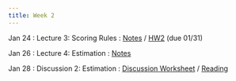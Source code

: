 ```yaml
---
title: Week 2
---
```


Jan 24
: Lecture 3: Scoring Rules 
   : [Notes](https://forecasting.quarto.pub/book/scoring-rules.html)  / [HW2](/assets/hw2/hw2.pdf) (due 01/31)

Jan 26
: Lecture 4: Estimation
    : [Notes](https://forecasting.quarto.pub/book/estimation.html) 

Jan 28
: Discussion 2: Estimation
    :  [Discussion Worksheet](https://docs.google.com/document/d/126_yWvcHjDPrygqMn1FIa97zELWSS0GFQGwiWnMgHLY) / [Reading](/assets/reading-week2.pdf)
